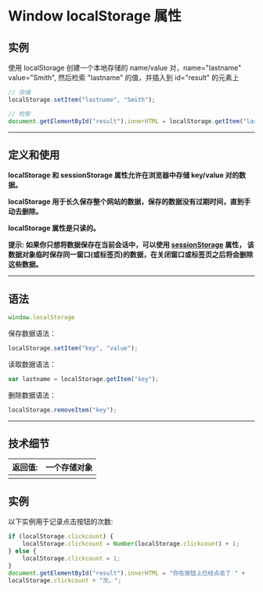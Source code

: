 # Window localStorage 属性



## 实例

使用 localStorage 创建一个本地存储的 name/value 对，name="lastname" value="Smith", 然后检索 "lastname" 的值，并插入到 id="result" 的元素上

~~~js
// 存储 
localStorage.setItem("lastname", "Smith");

// 检索 
document.getElementById("result").innerHTML = localStorage.getItem("lastname");
~~~

------

## **定义和使用**

**localStorage 和 sessionStorage 属性允许在浏览器中存储 key/value 对的数据。**

**localStorage 用于长久保存整个网站的数据，保存的数据没有过期时间，直到手动去删除。**

**localStorage 属性是只读的。**

**提示: 如果你只想将数据保存在当前会话中，可以使用 [sessionStorage](https://www.runoob.com/jsref/prop-win-sessionstorage.html) 属性， 该数据对象临时保存同一窗口(或标签页)的数据，在关闭窗口或标签页之后将会删除这些数据。**

------

## 语法

```js
window.localStorage
```

保存数据语法：

```js
localStorage.setItem("key", "value");
```

读取数据语法：

```js
var lastname = localStorage.getItem("key");
```

删除数据语法：

```js
localStorage.removeItem("key");
```

------

## 技术细节

| 返回值: | 一个存储对象 |
| ------- | ------------ |
|         |              |

## 实例

以下实例用于记录点击按钮的次数:

~~~js
if (localStorage.clickcount) {
    localStorage.clickcount = Number(localStorage.clickcount) + 1;
} else {
    localStorage.clickcount = 1;
}
document.getElementById("result").innerHTML = "你在按钮上已经点击了 " +
localStorage.clickcount + "次。";
~~~

